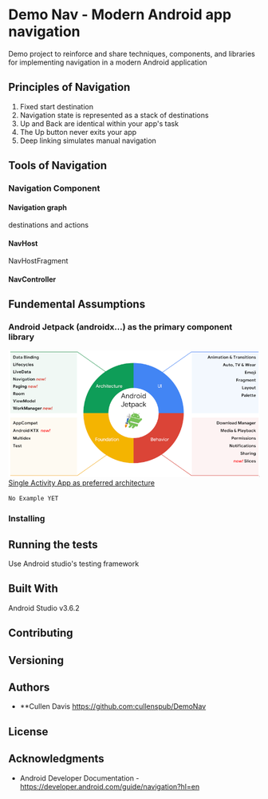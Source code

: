 # Demo Nav - Modern Android app navigation

Demo project to reinforce and share techniques, components, and libraries
for implementing navigation in a modern Android application


## Principles of Navigation
1. Fixed start destination  
1. Navigation state is represented as a stack of destinations  
1. Up and Back are identical within your app's task  
1. The Up button never exits your app  
1. Deep linking simulates manual navigation  

## Tools of Navigation
### Navigation Component
#### Navigation graph
destinations and actions
#### NavHost
NavHostFragment
#### NavController

## Fundemental Assumptions
### Android Jetpack (androidx...) as the primary component library
![Jetpack Functionality](images/Jetpack.png)
[Single Activity App as preferred architecture](https://android-developers.googleblog.com/2018/05/use-android-jetpack-to-accelerate-your.html?m=1)

```
No Example YET 
```

### Installing


## Running the tests

Use Android studio's testing framework 

## Built With
Android Studio v3.6.2

## Contributing


## Versioning


## Authors

* **Cullen Davis https://github.com:cullenspub/DemoNav

## License

## Acknowledgments
* Android Developer Documentation - https://developer.android.com/guide/navigation?hl=en  
   


